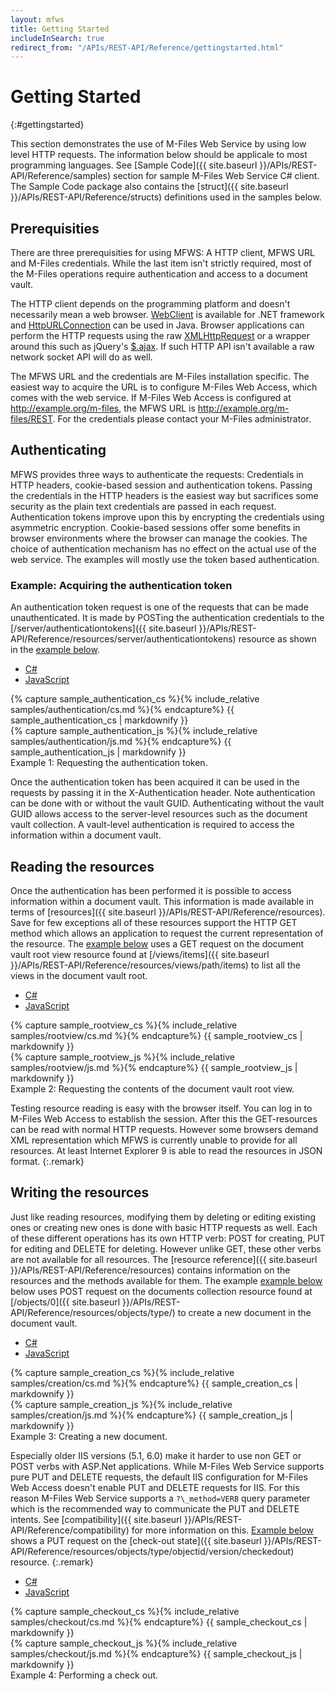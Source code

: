 ```yaml
---
layout: mfws
title: Getting Started
includeInSearch: true
redirect_from: "/APIs/REST-API/Reference/gettingstarted.html"
---
```


# Getting Started
{:#gettingstarted}

This section demonstrates the use of M-Files Web Service by using low level HTTP requests. The information below should be applicale to most programming languages. See [Sample Code]({{ site.baseurl }}/APIs/REST-API/Reference/samples) section for sample M-Files Web Service C# client. The Sample Code package also contains the [struct]({{ site.baseurl }}/APIs/REST-API/Reference/structs) definitions used in the samples below.

## Prerequisities

There are three prerequisities for using MFWS: A HTTP client, MFWS URL and M-Files credentials. While the last item isn't strictly required, most of the M-Files operations require authentication and access to a document vault.

The HTTP client depends on the programming platform and doesn't necessarily mean a web browser. [WebClient](http://msdn.microsoft.com/en-us/library/system.net.webclient.aspx) is available for .NET framework and [HttpURLConnection](http://docs.oracle.com/javase/6/docs/api/java/net/HttpURLConnection.html) can be used in Java. Browser applications can perform the HTTP requests using the raw [XMLHttpRequest](https://developer.mozilla.org/en-US/docs/DOM/XMLHttpRequest) or a wrapper around this such as jQuery's [\$.ajax](http://api.jquery.com/jQuery.ajax/). If such HTTP API isn't available a raw network socket API will do as well.

The MFWS URL and the credentials are M-Files installation specific. The easiest way to acquire the URL is to configure M-Files Web Access, which comes with the web service. If M-Files Web Access is configured at http://example.org/m-files, the MFWS URL is http://example.org/m-files/REST. For the credentials please contact your M-Files administrator.

## Authenticating

MFWS provides three ways to authenticate the requests: Credentials in HTTP headers, cookie-based session and authentication tokens. Passing the credentials in the HTTP headers is the easiest way but sacrifices some security as the plain text credentials are passed in each request. Authentication tokens improve upon this by encrypting the credentials using asymmetric encryption. Cookie-based sessions offer some benefits in browser environments where the browser can manage the cookies. The choice of authentication mechanism has no effect on the actual use of the web service. The examples will mostly use the token based authentication.

### Example: Acquiring the authentication token

An authentication token request is one of the requests that can be made unauthenticated. It is made by POSTing the authentication credentials to the [/server/authenticationtokens]({{ site.baseurl }}/APIs/REST-API/Reference/resources/server/authenticationtokens) resource as shown in the [example below](#example-1).

<div class="sample" id="example-1">
	<div class="sample-code">
		<ul>
			<li><a href="#example-1-code-cs">C#</a></li>
			<li><a href="#example-1-code-js">JavaScript</a></li>
		</ul>
		<div id="example-1-code-cs">
			{% capture sample_authentication_cs %}{% include_relative samples/authentication/cs.md %}{% endcapture%}
			{{ sample_authentication_cs | markdownify }}
		</div>
		<div id="example-1-code-js">
			{% capture sample_authentication_js %}{% include_relative samples/authentication/js.md %}{% endcapture%}
			{{ sample_authentication_js | markdownify }}
		</div>
	</div>
	<div class="caption">
		<span class="caption-label">Example 1:</span>
		Requesting the authentication token.
	</div>
</div>

Once the authentication token has been acquired it can be used in the requests by passing it in the X-Authentication header. Note authentication can be done with or without the vault GUID. Authenticating without the vault GUID allows access to the server-level resources such as the document vault collection. A vault-level authentication is required to access the information within a document vault.

## Reading the resources

Once the authentication has been performed it is possible to access information within a document vault. This information is made available in terms of [resources]({{ site.baseurl }}/APIs/REST-API/Reference/resources). Save for few exceptions all of these resources support the HTTP GET method which allows an application to request the current representation of the resource. The [example below](#example-2) uses a GET request on the document vault root view resource found at [/views/items]({{ site.baseurl }}/APIs/REST-API/Reference/resources/views/path/items) to list all the views in the document vault root.

<div class="sample" id="example-2">
	<div class="sample-code">
		<ul>
			<li><a href="#example-2-code-cs">C#</a></li>
			<li><a href="#example-2-code-js">JavaScript</a></li>
		</ul>
		<div id="example-2-code-cs">
			{% capture sample_rootview_cs %}{% include_relative samples/rootview/cs.md %}{% endcapture%}
			{{ sample_rootview_cs | markdownify }}
		</div>
		<div id="example-2-code-js">
			{% capture sample_rootview_js %}{% include_relative samples/rootview/js.md %}{% endcapture%}
			{{ sample_rootview_js | markdownify }}
		</div>
	</div>
	<div class="caption">
		<span class="caption-label">Example 2:</span>
		Requesting the contents of the document vault root view.
	</div>
</div>

Testing resource reading is easy with the browser itself. You can log in to M-Files Web Access to establish the session. After this the GET-resources can be read with normal HTTP requests. However some browsers demand XML representation which MFWS is currently unable to provide for all resources. At least Internet Explorer 9 is able to read the resources in JSON format.
{:.remark}

## Writing the resources

Just like reading resources, modifying them by deleting or editing existing ones or creating new ones is done with basic HTTP requests as well. Each of these different operations has its own HTTP verb: POST for creating, PUT for editing and DELETE for deleting. However unlike GET, these other verbs are not available for all resources. The [resource reference]({{ site.baseurl }}/APIs/REST-API/Reference/resources) contains information on the resources and the methods available for them. The example [example below](#example-3) below uses POST request on the documents collection resource found at [/objects/0]({{ site.baseurl }}/APIs/REST-API/Reference/resources/objects/type/) to create a new document in the document vault.

<div class="sample" id="example-3">
	<div class="sample-code">
		<ul>
			<li><a href="#example-3-code-cs">C#</a></li>
			<li><a href="#example-3-code-js">JavaScript</a></li>
		</ul>
		<div id="example-3-code-cs">
			{% capture sample_creation_cs %}{% include_relative samples/creation/cs.md %}{% endcapture%}
			{{ sample_creation_cs | markdownify }}
		</div>
		<div id="example-3-code-js">
			{% capture sample_creation_js %}{% include_relative samples/creation/js.md %}{% endcapture%}
			{{ sample_creation_js | markdownify }}
		</div>
	</div>
	<div class="caption">
		<span class="caption-label">Example 3:</span>
		Creating a new document.
	</div>
</div>

Especially older IIS versions (5.1, 6.0) make it harder to use non GET or POST verbs with ASP.Net applications. While M-Files Web Service supports pure PUT and DELETE requests, the default IIS configuration for M-Files Web Access doesn't enable PUT and DELETE requests for IIS. For this reason M-Files Web Service supports a `?\_method=VERB` query parameter which is the recommended way to communicate the PUT and DELETE intents. See [compatibility]({{ site.baseurl }}/APIs/REST-API/Reference/compatibility) for more information on this. [Example below](#example-4) shows a PUT request on the [check-out state]({{ site.baseurl }}/APIs/REST-API/Reference/resources/objects/type/objectid/version/checkedout) resource.
{:.remark}

<div class="sample" id="example-4">
	<div class="sample-code">
		<ul>
			<li><a href="#example-4-code-cs">C#</a></li>
			<li><a href="#example-4-code-js">JavaScript</a></li>
		</ul>
		<div id="example-4-code-cs">
			{% capture sample_checkout_cs %}{% include_relative samples/checkout/cs.md %}{% endcapture%}
			{{ sample_checkout_cs | markdownify }}
		</div>
		<div id="example-4-code-js">
			{% capture sample_checkout_js %}{% include_relative samples/checkout/js.md %}{% endcapture%}
			{{ sample_checkout_js | markdownify }}
		</div>
	</div>
	<div class="caption">
		<span class="caption-label">Example 4:</span>
		Performing a check out.
	</div>
</div>

